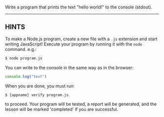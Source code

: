 Write a program that prints the text "hello world!" to the console (stdout).

----------------------------------------------------------------------
## HINTS

To make a Node.js program, create a new file with a `.js` extension and start writing JavaScript! Execute your program by running it with the `node` command. e.g.:

```sh
$ node program.js
```

You can write to the console in the same way as in the browser:

```js
console.log("text")
```

When you are done, you must run:

```sh
$ {appname} verify program.js
```

to proceed. Your program will be tested, a report will be generated, and the lesson will be marked 'completed' if you are successful.